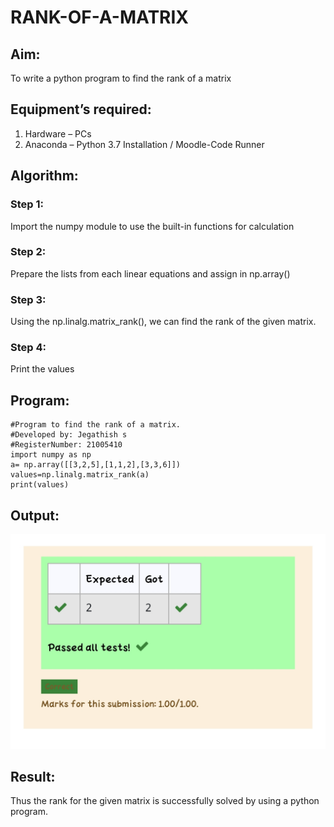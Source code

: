 # RANK-OF-A-MATRIX
## Aim:
To write a python program to find the rank of a matrix
## Equipment’s required:
1. 	Hardware – PCs
2. 	Anaconda – Python 3.7 Installation / Moodle-Code Runner
## Algorithm:
### Step 1:
Import the numpy module to use the built-in functions for calculation
### Step 2:
Prepare the lists from each linear equations and assign in np.array() 
### Step 3: 
Using the np.linalg.matrix_rank(), we can find the rank of the given matrix.
### Step 4: 
Print the values
## Program:
~~~
#Program to find the rank of a matrix.
#Developed by: Jegathish s
#RegisterNumber: 21005410
import numpy as np
a= np.array([[3,2,5],[1,1,2],[3,3,6]])
values=np.linalg.matrix_rank(a)
print(values)
~~~
## Output:
![output](rank.jpeg)
## Result:
Thus the rank for the given matrix is successfully solved by  using a python program.

